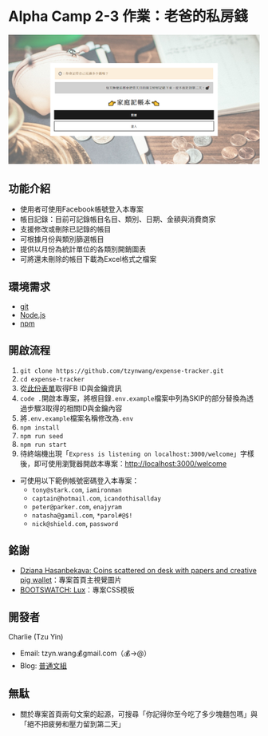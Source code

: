 # Alpha Camp 2-3 作業：老爸的私房錢

![Cover image](./.README/coverImage.png)

## 功能介紹
- 使用者可使用Facebook帳號登入本專案
- 帳目記錄：目前可記錄帳目名目、類別、日期、金額與消費商家
- 支援修改或刪除已記錄的帳目
- 可根據月份與類別篩選帳目
- 提供以月份為統計單位的各類別開銷圖表
- 可將還未刪除的帳目下載為Excel格式之檔案

## 環境需求
- [git](https://git-scm.com/downloads)
- [Node.js](https://nodejs.org/en/)
- [npm](https://www.npmjs.com/get-npm)

## 開啟流程
1. `git clone https://github.com/tzynwang/expense-tracker.git`
1. `cd expense-tracker`
1. 從[此份表單](https://forms.gle/snW4HTyYxoh5BURq6)取得FB ID與金鑰資訊
1. `code .`開啟本專案，將根目錄`.env.example`檔案中列為SKIP的部分替換為透過步驟3取得的相關ID與金鑰內容
1. 將`.env.example`檔案名稱修改為`.env`
1. `npm install`
1. `npm run seed`
1. `npm run start`
1. 待終端機出現「`Express is listening on localhost:3000/welcome`」字樣後，即可使用瀏覽器開啟本專案：[http://localhost:3000/welcome](http://localhost:3000/welcome)
  - 可使用以下範例帳號密碼登入本專案：
    - `tony@stark.com`, `iamironman`
    - `captain@hotmail.com`, `icandothisallday`
    - `peter@parker.com`, `enajyram`
    - `natasha@gamil.com`, `*parol#@$!`
    - `nick@shield.com`, `password`

## 銘謝
- [Dziana Hasanbekava: Coins scattered on desk with papers and creative pig wallet](https://www.pexels.com/photo/coins-scattered-on-desk-with-papers-and-creative-pig-wallet-7063762/)：專案首頁主視覺圖片
- [BOOTSWATCH: Lux](https://bootswatch.com/lux/)：專案CSS模板

## 開發者
Charlie (Tzu Yin)
- Email: tzyn.wang💰gmail.com（💰→@）
- Blog: [普通文組](https://tzynwang.github.io/)

## 無駄
- 關於專案首頁兩句文案的起源，可搜尋「你記得你至今吃了多少塊麵包嗎」與「絕不把疲勞和壓力留到第二天」